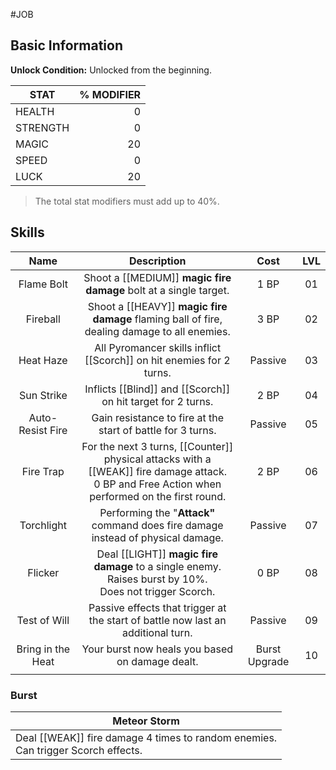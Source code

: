 #JOB
## Basic Information

**Unlock Condition:** Unlocked from the beginning.

| STAT     | % MODIFIER |
| -------- | ---------: |
| HEALTH   |          0 |
| STRENGTH |          0 |
| MAGIC    |         20 |
| SPEED    |          0 |
| LUCK     |         20 |
> The total stat modifiers must add up to 40%.

## Skills

|     **Name**      |                                                                  **Description**                                                                  |     Cost      | **LVL** |
| :---------------: | :-----------------------------------------------------------------------------------------------------------------------------------------------: | :-----------: | :-----: |
|    Flame Bolt     |                                       Shoot a [[MEDIUM]] **magic** **fire damage** bolt at a single target.                                       |     1  BP     |   01    |
|     Fireball      |                           Shoot a [[HEAVY]] **magic fire damage** flaming ball of fire, dealing damage to all enemies.                            |     3 BP      |   02    |
|     Heat Haze     |                                       All Pyromancer skills inflict [[Scorch]] on hit enemies for 2 turns.                                        |    Passive    |   03    |
|    Sun Strike     |                                           Inflicts [[Blind]] and [[Scorch]] on hit target for 2 turns.                                            |     2 BP      | 04<br>  |
| Auto-Resist Fire  |                                            Gain resistance to fire at the start of battle for 3 turns.                                            |    Passive    | 05<br>  |
|     Fire Trap     | For the next 3 turns, [[Counter]] physical attacks with a [[WEAK]] fire damage attack.<br>0 BP and Free Action when performed on the first round. |     2 BP      |   06    |
|    Torchlight     |                                 Performing the "**Attack"** command does fire damage instead of physical damage.                                  |    Passive    |   07    |
|      Flicker      |                     Deal [[LIGHT]] **magic fire damage** to a single enemy. Raises burst by 10%.<br>Does not trigger Scorch.                      |     0 BP      |   08    |
|   Test of Will    |                                 Passive effects that trigger at the start of battle now last an additional turn.                                  |    Passive    |   09    |
| Bring in the Heat |                                                  Your burst now heals you based on damage dealt.                                                  | Burst Upgrade |   10    |
|                   |                                                                                                                                                   |               |         |
### Burst

| Meteor Storm                                                                         |
| ------------------------------------------------------------------------------------ |
| Deal [[WEAK]] fire damage 4 times to random enemies. <br>Can trigger Scorch effects. |
